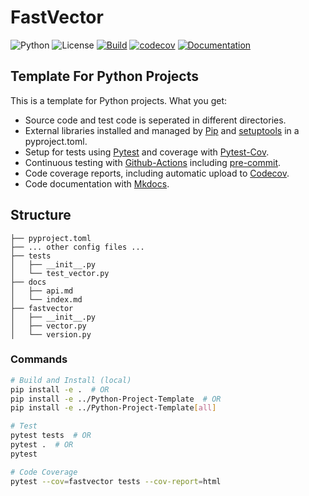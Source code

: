 # FastVector

![Python](https://img.shields.io/badge/python-3.9+-blue)
![License](https://camo.githubusercontent.com/890acbdcb87868b382af9a4b1fac507b9659d9bf/68747470733a2f2f696d672e736869656c64732e696f2f62616467652f6c6963656e73652d4d49542d626c75652e737667)
[![Build](https://github.com/franneck94/Python-Project-Template/actions/workflows/test.yml/badge.svg?branch=master)](https://github.com/franneck94/Python-Project-Template/actions/workflows/test.yml)
[![codecov](https://codecov.io/gh/franneck94/Python-Project-Template-Eng/branch/master/graph/badge.svg)](https://codecov.io/gh/franneck94/Python-Project-Template-Eng)
[![Documentation](https://img.shields.io/badge/ref-Documentation-blue)](https://franneck94.github.io/Python-Project-Template-Eng/)

## Template For Python Projects

This is a template for Python projects. What you get:

- Source code and test code is seperated in different directories.
- External libraries installed and managed by [Pip](https://pypi.org/project/pip/) and [setuptools](https://setuptools.pypa.io/en/latest/) in a pyproject.toml.
- Setup for tests using [Pytest](https://docs.pytest.org/en/stable/) and coverage with [Pytest-Cov](https://github.com/pytest-dev/pytest-cov).
- Continuous testing with [Github-Actions](https://github.com/features/actions/) including [pre-commit](https://github.com/pre-commit/pre-commit).
- Code coverage reports, including automatic upload to [Codecov](https://codecov.io).
- Code documentation with [Mkdocs](https://www.mkdocs.org/).

## Structure

``` text
├── pyproject.toml
├── ... other config files ...
├── tests
│   ├── __init__.py
│   └── test_vector.py
├── docs
│   ├── api.md
│   └── index.md
├── fastvector
│   ├── __init__.py
│   ├── vector.py
│   └── version.py
```

### Commands

```bash
# Build and Install (local)
pip install -e .  # OR
pip install -e ../Python-Project-Template  # OR
pip install -e ../Python-Project-Template[all]
```

```bash
# Test
pytest tests  # OR
pytest .  # OR
pytest
```

```bash
# Code Coverage
pytest --cov=fastvector tests --cov-report=html
```
